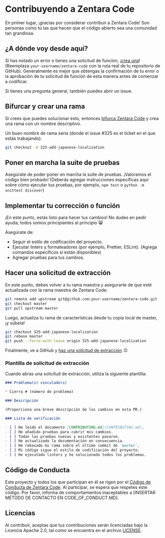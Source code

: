 # Contribuyendo a Zentara Code

En primer lugar, ¡gracias por considerar contribuir a Zentara Code! Son personas como tú las que hacen que el código abierto sea una comunidad tan grandiosa.

## ¿A dónde voy desde aquí?

Si has notado un error o tienes una solicitud de función, ¡[crea una](https://github.com/your-username/zentara-code/issues/new/choose)! (Reemplaza `your-username/zentara-code` con la ruta real de tu repositorio de GitHub). Generalmente es mejor que obtengas la confirmación de tu error o la aprobación de tu solicitud de función de esta manera antes de comenzar a codificar.

Si tienes una pregunta general, también puedes abrir un issue.

## Bifurcar y crear una rama

Si crees que puedes solucionar esto, entonces [bifurca Zentara Code](https://github.com/your-username/zentara-code/fork) y crea una rama con un nombre descriptivo.

Un buen nombre de rama sería (donde el issue #325 es el ticket en el que estás trabajando):

```sh
git checkout -b 325-add-japanese-localization
```

## Poner en marcha la suite de pruebas

Asegúrate de poder poner en marcha la suite de pruebas. ¡Valoramos el código bien probado!
(Deberás agregar instrucciones específicas aquí sobre cómo ejecutar tus pruebas, por ejemplo, `npm test` o `python -m unittest discover`)

## Implementar tu corrección o función

¡En este punto, estás listo para hacer tus cambios! No dudes en pedir ayuda; todos somos principiantes al principio :smile_cat:

Asegúrate de:
*   Seguir el estilo de codificación del proyecto.
*   Ejecutar linters y formateadores (por ejemplo, Prettier, ESLint). (Agrega comandos específicos si están disponibles)
*   Agregar pruebas para tus cambios.

## Hacer una solicitud de extracción

En este punto, debes volver a tu rama maestra y asegurarte de que esté actualizada con la rama maestra de Zentara Code:

```sh
git remote add upstream git@github.com:your-username/zentara-code.git
git checkout master
git pull upstream master
```

Luego, actualiza tu rama de características desde tu copia local de master, ¡y súbela!

```sh
git checkout 325-add-japanese-localization
git rebase master
git push --force-with-lease origin 325-add-japanese-localization
```

Finalmente, ve a GitHub y [haz una solicitud de extracción](https://github.com/your-username/zentara-code/compare) :D

### Plantilla de solicitud de extracción

Cuando abras una solicitud de extracción, utiliza la siguiente plantilla:

```markdown
### Problema(s) vinculado(s)

* Cierra # (número de problema)

### Descripción

(Proporciona una breve descripción de los cambios en esta PR.)

### Lista de verificación

- [ ] He leído el documento [CONTRIBUTING.md](CONTRIBUTING.md).
- [ ] He añadido pruebas para cubrir mis cambios.
- [ ] Todas las pruebas nuevas y existentes pasaron.
- [ ] He actualizado la documentación en consecuencia.
- [ ] He rebasado mi rama sobre el último commit de `master`.
- [ ] Mi código sigue el estilo de codificación del proyecto.
- [ ] He ejecutado linters y he solucionado todos los problemas.
```

## Código de Conducta

Este proyecto y todos los que participan en él se rigen por el [Código de Conducta de Zentara Code](CODE_OF_CONDUCT.md). Al participar, se espera que respetes este código. Por favor, informa de comportamientos inaceptables a [INSERTAR MÉTODO DE CONTACTO EN CODE_OF_CONDUCT.MD].

## Licencias

Al contribuir, aceptas que tus contribuciones serán licenciadas bajo la Licencia Apache 2.0, tal como se encuentra en el archivo [LICENSE](LICENSE).
